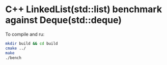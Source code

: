 # C++ LinkedList(std::list) benchmark against Deque(std::deque)

To compile and ru:
```bash
mkdir build && cd build
cmake ../
make
./bench
```
